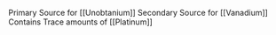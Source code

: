 Primary Source for [[Unobtanium]]
Secondary Source for [[Vanadium]]
Contains Trace amounts of [[Platinum]] 